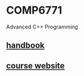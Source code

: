 # COMP6771
Advanced C++ Programming
## [handbook](http://www.handbook.unsw.edu.au/postgraduate/courses/2017/COMP6771.html)
## [course website](http://webapps.cse.unsw.edu.au/webcms2/course/index.php?cid=2466)
